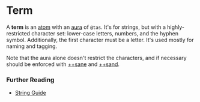 # Term

A **term** is an [atom](atom) with an [aura](aura) of `@tas`. It's for strings, but with a highly-restricted character set: lower-case letters, numbers, and the hyphen symbol. Additionally, the first character must be a letter. It's used mostly for naming and tagging.

Note that the aura alone doesn't restrict the characters, and if necessary should be enforced with [++sane](../language/hoon/reference/stdlib/4b#sane) and [++sand](../language/hoon/reference/stdlib/4b#sand).

### Further Reading

- [String Guide](../language/hoon/guides/strings)
